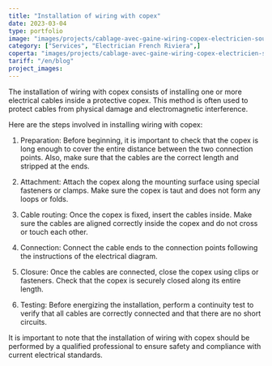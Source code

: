 ```yaml
---
title: "Installation of wiring with copex"
date: 2023-03-04
type: portfolio
image: "images/projects/cablage-avec-gaine-wiring-copex-electricien-south-france.jpg"
category: ["Services", "Electrician French Riviera",]
coperta: "images/projects/cablage-avec-gaine-wiring-copex-electricien-south-france.jpg"
tariff: "/en/blog"
project_images: 
---
```


The installation of wiring with copex consists of installing one or more electrical cables inside a protective copex. This method is often used to protect cables from physical damage and electromagnetic interference.

Here are the steps involved in installing wiring with copex:

1. Preparation: Before beginning, it is important to check that the copex is long enough to cover the entire distance between the two connection points. Also, make sure that the cables are the correct length and stripped at the ends.

2. Attachment: Attach the copex along the mounting surface using special fasteners or clamps. Make sure the copex is taut and does not form any loops or folds.

3. Cable routing: Once the copex is fixed, insert the cables inside. Make sure the cables are aligned correctly inside the copex and do not cross or touch each other.

4. Connection: Connect the cable ends to the connection points following the instructions of the electrical diagram.

5. Closure: Once the cables are connected, close the copex using clips or fasteners. Check that the copex is securely closed along its entire length.

6. Testing: Before energizing the installation, perform a continuity test to verify that all cables are correctly connected and that there are no short circuits.

It is important to note that the installation of wiring with copex should be performed by a qualified professional to ensure safety and compliance with current electrical standards.
